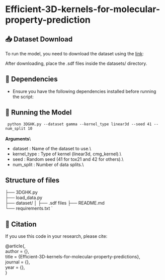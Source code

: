 # Efficient-3D-kernels-for-molecular-property-prediction 

## 📥 Dataset Download 
To run the model, you need to download the dataset using the [link](https://drive.google.com/drive/folders/1F05h8623pwLuN4NF_AMTa1ilzYBzIdaL?usp=sharing):

After downloading, place the .sdf files inside the datasets/ directory.
## 🔧 Dependencies
* Ensure you have the following dependencies installed before running the script:

## 🚀 Running the Model

` python 3DGHK.py --dataset gamma --kernel_type linear3d --seed 41 --num_split 10`\
\
 **Arguments**\
- dataset : Name of the dataset to use.\
- kernel_type : Type of kernel (linear3d, cmg_kernel).\
- seed : Random seed (41 for tox21 and 42 for others).\
- num_split : Number of data splits.\

## Structure of files

├── 3DGHK.py       
├── load_data.py     
├── dataset/ 
│   ├── .sdf files 
├── README.md                    
└── requirements.txt    `  


## 📝 Citation

If you use this code in your research, please cite:  

@article{,\
  author    = {},\
  title     = {Efficient-3D-kernels-for-molecular-property-predictions},\
  journal   = {},\
  year      = {},\
}
